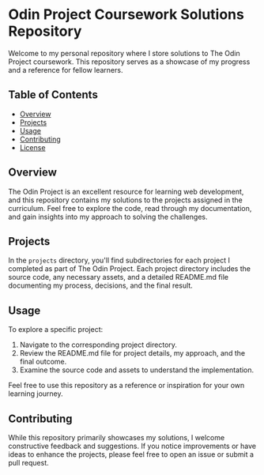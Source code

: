 # Odin Project Coursework Solutions Repository

Welcome to my personal repository where I store solutions to The Odin Project coursework. This repository serves as a showcase of my progress and a reference for fellow learners.

## Table of Contents

- [Overview](#overview)
- [Projects](#projects)
- [Usage](#usage)
- [Contributing](#contributing)
- [License](#license)

## Overview

The Odin Project is an excellent resource for learning web development, and this repository contains my solutions to the projects assigned in the curriculum. Feel free to explore the code, read through my documentation, and gain insights into my approach to solving the challenges.

## Projects

In the `projects` directory, you'll find subdirectories for each project I completed as part of The Odin Project. Each project directory includes the source code, any necessary assets, and a detailed README.md file documenting my process, decisions, and the final result.

## Usage

To explore a specific project:

1. Navigate to the corresponding project directory.
2. Review the README.md file for project details, my approach, and the final outcome.
3. Examine the source code and assets to understand the implementation.

Feel free to use this repository as a reference or inspiration for your own learning journey.

## Contributing

While this repository primarily showcases my solutions, I welcome constructive feedback and suggestions. If you notice improvements or have ideas to enhance the projects, please feel free to open an issue or submit a pull request.

